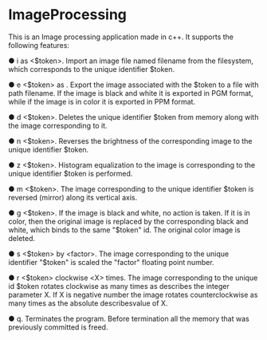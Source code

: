 # ImageProcessing
This is an Image processing application made in c++. It supports the following features:

● i <filename> as <$token>. Import an image file named filename from
the filesystem, which corresponds to the unique identifier $token.

● e <$token> as <filename>. Export the image associated with the 
$token to a file with path filename. If the image is black and white it is exported in PGM format,
while if the image is in color it is exported in PPM format.

● d <$token>. Deletes the unique identifier $token from memory along with the image corresponding to it.

● n <$token>. Reverses the brightness of the corresponding image to the unique identifier $token.

● z <$token>. Histogram equalization to the image is corresponding to the unique identifier $token is performed.

● m <$token>. The image corresponding to the unique identifier $token is reversed (mirror) along its vertical axis.

● g <$token>. If the image is black and white, no action is taken. If it is in color, then the original image is 
replaced by the corresponding black and white, which binds to the same "$token" id. The original color image is deleted.

● s <$token> by <factor>. The image corresponding to the unique identifier "$token" is scaled the "factor" floating point number.

● r <$token> clockwise <Χ> times. The image corresponding to the unique id $token rotates clockwise as many times as
describes the integer parameter X. If X is negative number the image rotates counterclockwise as many 
times as the absolute describesvalue of X.

● q. Terminates the program. Before termination all the memory that was previously
committed is freed.
